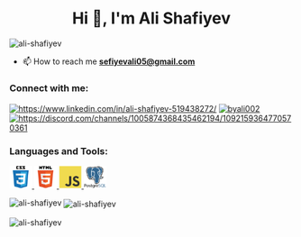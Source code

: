 
<h1 align="center">Hi 👋, I'm Ali Shafiyev</h1>


<p align="left"> <img src="https://komarev.com/ghpvc/?username=ali-shafiyev&label=Profile%20views&color=0e75b6&style=flat" alt="ali-shafiyev" /> </p>

- 📫 How to reach me **sefiyevali05@gmail.com**

<h3 align="left">Connect with me:</h3>
<p align="left">
<a href="https://linkedin.com/in/https://www.linkedin.com/in/ali-shafiyev-519438272/" target="blank"><img align="center" src="https://raw.githubusercontent.com/rahuldkjain/github-profile-readme-generator/master/src/images/icons/Social/linked-in-alt.svg" alt="https://www.linkedin.com/in/ali-shafiyev-519438272/" height="30" width="40" /></a>
<a href="https://instagram.com/byali002" target="blank"><img align="center" src="https://raw.githubusercontent.com/rahuldkjain/github-profile-readme-generator/master/src/images/icons/Social/instagram.svg" alt="byali002" height="30" width="40" /></a>
<a href="https://discord.gg/https://discord.com/channels/1005874368435462194/1092159364770570361" target="blank"><img align="center" src="https://raw.githubusercontent.com/rahuldkjain/github-profile-readme-generator/master/src/images/icons/Social/discord.svg" alt="https://discord.com/channels/1005874368435462194/1092159364770570361" height="30" width="40" /></a>
</p>

<h3 align="left">Languages and Tools:</h3>
<p align="left"> <a href="https://www.w3schools.com/css/" target="_blank" rel="noreferrer"> <img src="https://raw.githubusercontent.com/devicons/devicon/master/icons/css3/css3-original-wordmark.svg" alt="css3" width="40" height="40"/> </a> <a href="https://www.w3.org/html/" target="_blank" rel="noreferrer"> <img src="https://raw.githubusercontent.com/devicons/devicon/master/icons/html5/html5-original-wordmark.svg" alt="html5" width="40" height="40"/> </a> <a href="https://developer.mozilla.org/en-US/docs/Web/JavaScript" target="_blank" rel="noreferrer"> <img src="https://raw.githubusercontent.com/devicons/devicon/master/icons/javascript/javascript-original.svg" alt="javascript" width="40" height="40"/> </a> <a href="https://www.postgresql.org" target="_blank" rel="noreferrer"> <img src="https://raw.githubusercontent.com/devicons/devicon/master/icons/postgresql/postgresql-original-wordmark.svg" alt="postgresql" width="40" height="40"/> </a> </p>

<p><img align="left" src="https://github-readme-stats.vercel.app/api/top-langs?username=ali-shafiyev&show_icons=true&locale=en&layout=compact" alt="ali-shafiyev" /></p>

<p>&nbsp;<img align="center" src="https://github-readme-stats.vercel.app/api?username=ali-shafiyev&show_icons=true&locale=en" alt="ali-shafiyev" /></p>

<p><img align="center" src="https://github-readme-streak-stats.herokuapp.com/?user=ali-shafiyev&" alt="ali-shafiyev" /></p>


